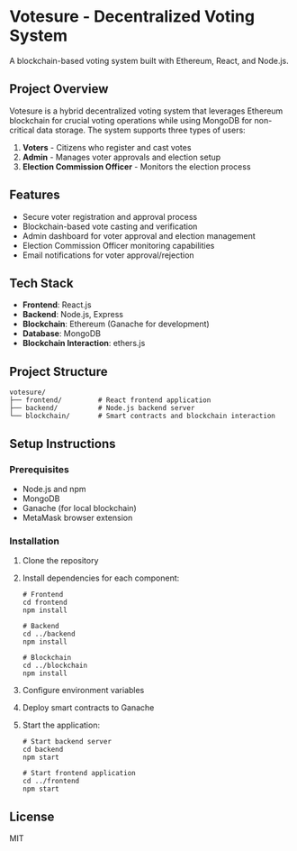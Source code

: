# Votesure - Decentralized Voting System

A blockchain-based voting system built with Ethereum, React, and Node.js.

## Project Overview

Votesure is a hybrid decentralized voting system that leverages Ethereum blockchain for crucial voting operations while using MongoDB for non-critical data storage. The system supports three types of users:

1. **Voters** - Citizens who register and cast votes
2. **Admin** - Manages voter approvals and election setup
3. **Election Commission Officer** - Monitors the election process

## Features

- Secure voter registration and approval process
- Blockchain-based vote casting and verification
- Admin dashboard for voter approval and election management
- Election Commission Officer monitoring capabilities
- Email notifications for voter approval/rejection

## Tech Stack

- **Frontend**: React.js
- **Backend**: Node.js, Express
- **Blockchain**: Ethereum (Ganache for development)
- **Database**: MongoDB
- **Blockchain Interaction**: ethers.js

## Project Structure

```
votesure/
├── frontend/         # React frontend application
├── backend/          # Node.js backend server
└── blockchain/       # Smart contracts and blockchain interaction
```

## Setup Instructions

### Prerequisites

- Node.js and npm
- MongoDB
- Ganache (for local blockchain)
- MetaMask browser extension

### Installation

1. Clone the repository
2. Install dependencies for each component:
   ```
   # Frontend
   cd frontend
   npm install

   # Backend
   cd ../backend
   npm install

   # Blockchain
   cd ../blockchain
   npm install
   ```

3. Configure environment variables
4. Deploy smart contracts to Ganache
5. Start the application:
   ```
   # Start backend server
   cd backend
   npm start

   # Start frontend application
   cd ../frontend
   npm start
   ```

## License

MIT 